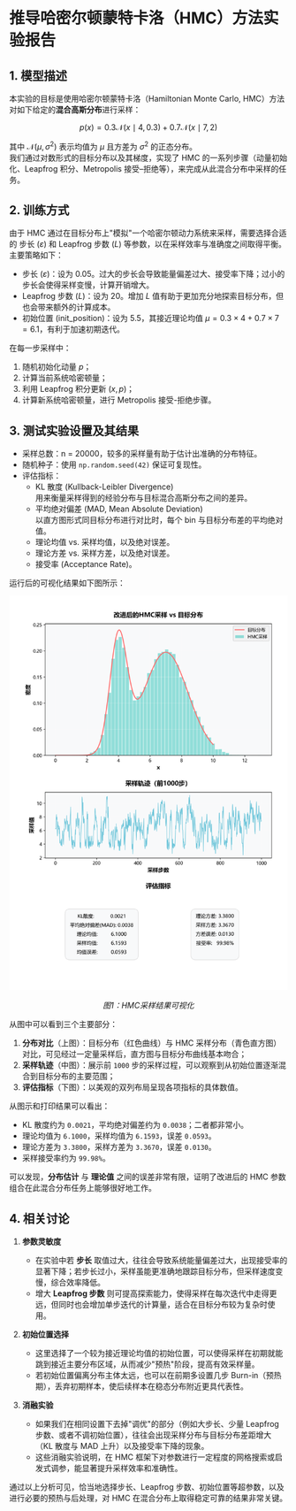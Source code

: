 # 推导哈密尔顿蒙特卡洛（HMC）方法实验报告

## 1. 模型描述
本实验的目标是使用哈密尔顿蒙特卡洛（Hamiltonian Monte Carlo, HMC）方法对如下给定的**混合高斯分布**进行采样：

$$
p(x) = 0.3\mathcal{N}(x \mid 4, 0.3) + 0.7\mathcal{N}(x \mid 7, 2)
$$

其中 $\mathcal{N}(\mu, \sigma^2)$ 表示均值为 $\mu$ 且方差为 $\sigma^2$ 的正态分布。  
我们通过对数形式的目标分布以及其梯度，实现了 HMC 的一系列步骤（动量初始化、Leapfrog 积分、Metropolis 接受–拒绝等），来完成从此混合分布中采样的任务。

## 2. 训练方式
由于 HMC 通过在目标分布上"模拟"一个哈密尔顿动力系统来采样，需要选择合适的 步长 ($\varepsilon$) 和 Leapfrog 步数 ($L$) 等参数，以在采样效率与准确度之间取得平衡。主要策略如下：

- 步长 ($\varepsilon$)：设为 0.05。过大的步长会导致能量偏差过大、接受率下降；过小的步长会使得采样变慢，计算开销增大。
- Leapfrog 步数 ($L$)：设为 20。增加 $L$ 值有助于更加充分地探索目标分布，但也会带来额外的计算成本。
- 初始位置 (init_position)：设为 5.5，其接近理论均值 $\mu = 0.3 \times 4 + 0.7 \times 7 = 6.1$，有利于加速初期迭代。

在每一步采样中：
1. 随机初始化动量 $p$；
2. 计算当前系统哈密顿量；
3. 利用 Leapfrog 积分更新 $(x, p)$；
4. 计算新系统哈密顿量，进行 Metropolis 接受-拒绝步骤。

## 3. 测试实验设置及其结果
- 采样总数：n = 20000，较多的采样量有助于估计出准确的分布特征。
- 随机种子：使用 `np.random.seed(42)` 保证可复现性。
- 评估指标：
  - KL 散度 (Kullback-Leibler Divergence)  
    用来衡量采样得到的经验分布与目标混合高斯分布之间的差异。
  - 平均绝对偏差 (MAD, Mean Absolute Deviation)  
    以直方图形式同目标分布进行对比时，每个 bin 与目标分布差的平均绝对值。
  - 理论均值 vs. 采样均值，以及绝对误差。
  - 理论方差 vs. 采样方差，以及绝对误差。
  - 接受率 (Acceptance Rate)。

运行后的可视化结果如下图所示：

<div align="center">
  <img src="HMC采样结果.png" alt="HMC采样结果" width="800"/>
  <p><em>图1：HMC采样结果可视化</em></p>
</div>

从图中可以看到三个主要部分：
1. **分布对比**（上图）：目标分布（红色曲线）与 HMC 采样分布（青色直方图）对比，可见经过一定量采样后，直方图与目标分布曲线基本吻合；
2. **采样轨迹**（中图）：展示前 `1000` 步的采样过程，可以观察到从初始位置逐渐混合到目标分布的主要范围；
3. **评估指标**（下图）：以美观的双列布局呈现各项指标的具体数值。

从图示和打印结果可以看出：
- KL 散度约为 `0.0021`，平均绝对偏差约为 `0.0038`；二者都非常小。
- 理论均值为 `6.1000`，采样均值为 `6.1593`，误差 `0.0593`。
- 理论方差为 `3.3800`，采样方差为 `3.3670`，误差 `0.0130`。
- 采样接受率约为 `99.98%`。

可以发现，**分布估计** 与 **理论值** 之间的误差非常有限，证明了改进后的 HMC 参数组合在此混合分布任务上能够很好地工作。

## 4. 相关讨论
1. **参数灵敏度**  
   - 在实验中若 **步长** 取值过大，往往会导致系统能量偏差过大，出现接受率的显著下降；若步长过小，采样虽能更准确地跟踪目标分布，但采样速度变慢，综合效率降低。  
   - 增大 **Leapfrog 步数** 则可提高探索能力，使得采样在每次迭代中走得更远，但同时也会增加单步迭代的计算量，适合在目标分布较为复杂时使用。

2. **初始位置选择**  
   - 这里选择了一个较为接近理论均值的初始位置，可以使得采样在初期就能跳到接近主要分布区域，从而减少"预热"阶段，提高有效采样量。
   - 若初始位置偏离分布主体太远，也可以在前期多设置几步 Burn-in（预热期），丢弃初期样本，使后续样本在稳态分布附近更具代表性。

3. **消融实验**  
   - 如果我们在相同设置下去掉"调优"的部分（例如大步长、少量 Leapfrog 步数、或者不调初始位置），往往会出现采样分布与目标分布差距增大（KL 散度与 MAD 上升）以及接受率下降的现象。
   - 这些消融实验说明，在 HMC 框架下对参数进行一定程度的网格搜索或启发式调参，能显著提升采样效率和准确性。

通过以上分析可见，恰当地选择步长、Leapfrog 步数、初始位置等超参数，以及进行必要的预热与后处理，对 HMC 在混合分布上取得稳定可靠的结果非常关键。
